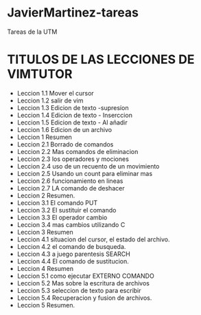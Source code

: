 # JavierMartinez-tareas


Tareas de la UTM

# TITULOS DE LAS LECCIONES DE VIMTUTOR

 - Leccion 1.1 Mover el cursor
 - Leccion 1.2 salir de vim
 - Leccion 1.3 Edicion de texto -supresíon
 - Leccion 1.4 Edicion de texto - Inserccion
 - Leccion 1.5 Edicion de texto - Al añadir
 - Leccion 1.6 Edicion de un archivo
 - Leccion 1 Resumen
 - Leccion 2.1 Borrado de comandos
 - Leccion 2.2 Mas comandos de eliminacion
 - Leccion 2.3 los operadores y mociones 
 - Leccion 2.4 uso de un recuento de un movimiento
 - Leccion 2.5 Usando un count para eliminar mas 
 - Leccion 2.6 funcionamiento en lineas 
 - Leccion 2.7 LA comando de deshacer 
 - Leccion 2 Resumen.
 - Leccion 3.1 El comando PUT
 - Leccion 3.2 El sustituir el comando
 - Leccion 3.3 El operador cambio
 - Leccion 3.4 mas cambios utilizando C
 - Leccion 3 Resumen
 - Leccion 4.1 situacion del cursor, el estado del archivo.
 - Leccion 4.2 el comando de busqueda.
 - Leccion 4.3 a juego parentesis SEARCH
 - Leccion 4.4 El comando de sustitucion.
 - Leccion 4 Resumen
 - Leccion 5.1 como ejecutar EXTERNO COMANDO
 - Leccion 5.2 Mas sobre la escritura de archivos
 - Leccion 5.3 seleccion de texto para escribir 
 - Leccion 5.4 Recuperacion y fusion de archivos.
 - Leccion 5 Resumen.



